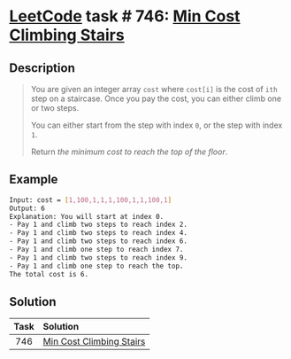 # [LeetCode][leetcode] task # 746: [Min Cost Climbing Stairs][task]

Description
-----------

> You are given an integer array `cost` where `cost[i]`
> is the cost of `ith` step on a staircase.
> Once you pay the cost, you can either climb one or two steps.
>
> You can either start from the step with index `0`,
> or the step with index `1`.
>
> Return _the minimum cost to reach the top of the floor_.

Example
-------

```sh
Input: cost = [1,100,1,1,1,100,1,1,100,1]
Output: 6
Explanation: You will start at index 0.
- Pay 1 and climb two steps to reach index 2.
- Pay 1 and climb two steps to reach index 4.
- Pay 1 and climb two steps to reach index 6.
- Pay 1 and climb one step to reach index 7.
- Pay 1 and climb two steps to reach index 9.
- Pay 1 and climb one step to reach the top.
The total cost is 6.
```

Solution
--------

| Task | Solution |
|:----:| :------ |
| 746  | [Min Cost Climbing Stairs][solution] |


[leetcode]: <http://leetcode.com/>
[task]: <https://leetcode.com/problems/min-cost-climbing-stairs/>
[solution]: <https://github.com/wellaxis/witalis-jkit/blob/main/module/tasks/src/main/java/com/witalis/jkit/tasks/core/task/leetcode/p746/option/Practice.java>
